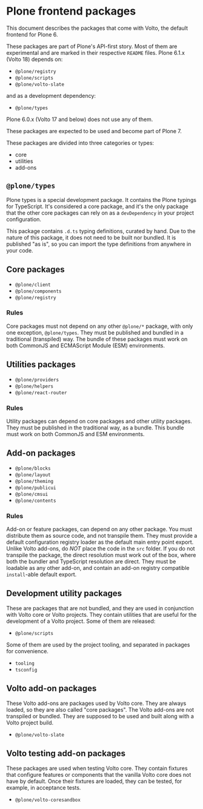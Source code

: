 # Plone frontend packages

This document describes the packages that come with Volto, the default frontend for Plone 6.

These packages are part of Plone's API-first story.
Most of them are experimental and are marked in their respective `README` files.
Plone 6.1.x (Volto 18) depends on:
- `@plone/registry`
- `@plone/scripts`
- `@plone/volto-slate`

and as a development dependency:
- `@plone/types`

Plone 6.0.x (Volto 17 and below) does not use any of them.

These packages are expected to be used and become part of Plone 7.

These packages are divided into three categories or types:

- core
- utilities
- add-ons


## `@plone/types`

Plone types is a special development package.
It contains the Plone typings for TypeScript.
It's considered a core package, and it's the only package that the other core packages can rely on as a `devDependency` in your project configuration.

This package contains `.d.ts` typing definitions, curated by hand.
Due to the nature of this package, it does not need to be built nor bundled.
It is published "as is", so you can import the type definitions from anywhere in your code.


## Core packages

-   `@plone/client`
-   `@plone/components`
-   `@plone/registry`


### Rules

Core packages must not depend on any other `@plone/*` package, with only one exception, `@plone/types`.
They must be published and bundled in a traditional (transpiled) way.
The bundle of these packages must work on both CommonJS and ECMAScript Module (ESM) environments.


## Utilities packages

-   `@plone/providers`
-   `@plone/helpers`
-   `@plone/react-router`


### Rules

Utility packages can depend on core packages and other utility packages.
They must be published in the traditional way, as a bundle.
This bundle must work on both CommonJS and ESM environments.


## Add-on packages

-   `@plone/blocks`
-   `@plone/layout`
-   `@plone/theming`
-   `@plone/publicui`
-   `@plone/cmsui`
-   `@plone/contents`


### Rules

Add-on or feature packages, can depend on any other package.
You must distribute them as source code, and not transpile them.
They must provide a default configuration registry loader as the default main entry point export.
Unlike Volto add-ons, do *NOT* place the code in the `src` folder.
If you do not transpile the package, the direct resolution must work out of the box, where both the bundler and TypeScript resolution are direct.
They must be loadable as any other add-on, and contain an add-on registry compatible `install`-able default export.


## Development utility packages

These are packages that are not bundled, and they are used in conjunction with Volto core or Volto projects.
They contain utilities that are useful for the development of a Volto project.
Some of them are released:

- `@plone/scripts`

Some of them are used by the project tooling, and separated in packages for convenience.

- `tooling`
- `tsconfig`


## Volto add-on packages

These Volto add-ons are packages used by Volto core.
They are always loaded, so they are also called "core packages".
The Volto add-ons are not transpiled or bundled.
They are supposed to be used and built along with a Volto project build.

- `@plone/volto-slate`


## Volto testing add-on packages

These packages are used when testing Volto core.
They contain fixtures that configure features or components that the vanilla Volto core does not have by default.
Once their fixtures are loaded, they can be tested, for example, in acceptance tests.

- `@plone/volto-coresandbox`
